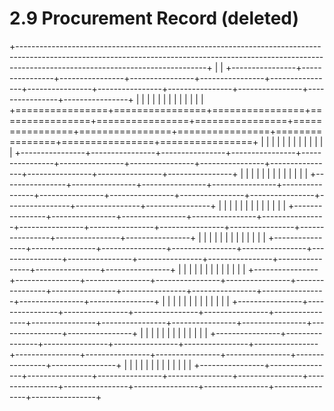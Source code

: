 # 2.9 Procurement Record (deleted)

+-----------------------------------------------------------------------------------------------------------------------------------------------------------------------------------------------------------+
|                                                                                                                                                                                                           |
+----------------+----------------+----------------+----------------+----------------+----------------+----------------+----------------+----------------+----------------+----------------+----------------+
|                |                |                |                |                |                |                |                |                |                |                |                |
+================+================+================+================+================+================+================+================+================+================+================+================+
|                |                |                |                |                |                |                |                |                |                |                |                |
+----------------+----------------+----------------+----------------+----------------+----------------+----------------+----------------+----------------+----------------+----------------+----------------+
|                |                |                |                |                |                |                |                |                |                |                |                |
+----------------+----------------+----------------+----------------+----------------+----------------+----------------+----------------+----------------+----------------+----------------+----------------+
|                |                |                |                |                |                |                |                |                |                |                |                |
+----------------+----------------+----------------+----------------+----------------+----------------+----------------+----------------+----------------+----------------+----------------+----------------+
|                |                |                |                |                |                |                |                |                |                |                |                |
+----------------+----------------+----------------+----------------+----------------+----------------+----------------+----------------+----------------+----------------+----------------+----------------+
|                |                |                |                |                |                |                |                |                |                |                |                |
+----------------+----------------+----------------+----------------+----------------+----------------+----------------+----------------+----------------+----------------+----------------+----------------+
|                |                |                |                |                |                |                |                |                |                |                |                |
+----------------+----------------+----------------+----------------+----------------+----------------+----------------+----------------+----------------+----------------+----------------+----------------+
|                |                |                |                |                |                |                |                |                |                |                |                |
+----------------+----------------+----------------+----------------+----------------+----------------+----------------+----------------+----------------+----------------+----------------+----------------+
|                |                |                |                |                |                |                |                |                |                |                |                |
+----------------+----------------+----------------+----------------+----------------+----------------+----------------+----------------+----------------+----------------+----------------+----------------+

